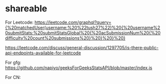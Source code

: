 # shareable

For Leetcode:
https://leetcode.com/graphql?query={%20matchedUser(username:%20%22tush27%22)%20{%20username%20submitStats:%20submitStatsGlobal%20{%20acSubmissionNum%20{%20difficulty%20count%20submissions%20}%20}%20}%20}

https://leetcode.com/discuss/general-discussion/1297705/is-there-public-api-endpoints-available-for-leetcode



For gfg:
https://github.com/napiyo/geeksForGeeksStatsAPI/blob/master/index.js






For CN:




